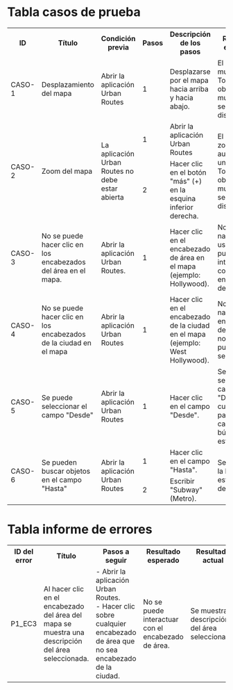# Tabla casos de prueba

<table>
  <tr>
    <th>ID</th>
    <th>Título</th>
    <th>Condición previa</th>
    <th>Pasos</th>
    <th>Descripción de los pasos</th>
    <th>Resultado esperado</th>
    <th>Estado</th>
    <th>ID del error</th>
  </tr>
  <!-- Caso 1 -->
  <tr>
    <td>CASO-1</td>
    <td>Desplazamiento del mapa</td>
    <td>Abrir la aplicación Urban Routes</td>
    <td>1</td>
    <td>Desplazarse por el mapa hacia arriba y hacia abajo.</td>
    <td>El mapa se mueve. Todos los objetos se muestran según el diseño.</td>
    <td>Aprobado</td>
    <td></td>
  </tr>
  <!-- Caso 2 -->
  <tr>
    <td rowspan="2">CASO-2</td>
    <td rowspan="2">Zoom del mapa</td>
    <td rowspan="2">La aplicación Urban Routes no debe estar abierta</td>
    <td>1</td>
    <td>Abrir la aplicación Urban Routes</td>
    <td rowspan="2">El nivel de zoom aumenta en un valor. Todos los objetos se muestran según el diseño.</td>
    <td rowspan="2">Aprobado</td>
    <td rowspan="2"></td>
  </tr>
  <tr>
    <td>2</td>
    <td>Hacer clic en el botón "más" (+) en la esquina inferior derecha.</td>
  </tr>
  <!-- Caso 3 -->
  <tr>
    <td>CASO-3</td>
    <td>No se puede hacer clic en los encabezados del área en el mapa.</td>
    <td>Abrir la aplicación Urban Routes.</td>
    <td>1</td>
    <td>Hacer clic en el encabezado de área en el mapa (ejemplo: Hollywood).</td>
    <td>No ocurre nada. Los usuarios no pueden interactuar con los encabezados del mapa.</td>
    <td>No Aprobado</td>
    <td>P1_EC3</td>
  </tr>
  <!-- Caso 4 -->
  <tr>
    <td>CASO-4</td>	
    <td>No se puede hacer clic en los encabezados de la ciudad en el mapa</td>	
    <td>Abrir la aplicación Urban Routes</td>	
    <td>1</td>	
    <td>Hacer clic en el encabezado de la ciudad en el mapa (ejemplo: West Hollywood).</td>	
    <td>No ocurre nada. Los encabezados de la ciudad no se pueden seleccionar.</td>	
    <td>Aprobado</td>	
    <td></td>
  </tr>
  <!-- Caso 5 -->
  <tr>
    <td>CASO-5</td>	
    <td>Se puede seleccionar el campo "Desde"</td>
    <td>Abrir la aplicación Urban Routes</td>	
    <td>1</td>	
    <td>Hacer clic en el campo "Desde".</td>	
    <td>Se selecciona el campo "Desde". El cursor parpadea. El campo de búsqueda está vacío.</td>	
    <td>No Aprobado</td>	
    <td>P1_EC5</td>
  </tr>
  <!-- Caso 6 -->
  <tr>
    <td rowspan="2">CASO-6</td>	
    <td rowspan="2">Se pueden buscar objetos en el campo "Hasta"</td>	
    <td rowspan="2">Abrir la aplicación Urban Routes</td>	
    <td>1</td>	
    <td>Hacer clic en el campo "Hasta".</td>	
    <td rowspan="2">Se muestra la lista de estaciones de metro.</td>	
    <td rowspan="2">No Aprobado</td>	
    <td rowspan="2">P1_EC6</td>		
  </tr>
  <tr>
    <td>2</td>	
    <td>Escribir "Subway" (Metro).</td>
  </tr>
</table>



# Tabla informe de errores

<table>
  <tr>
    <th>ID del error</th>
    <th>Título</th>
    <th>Pasos a seguir</th>
    <th>Resultado esperado</th>
    <th>Resultado actual</th>
    <th>Severidad</th>
  </tr>
  <tr>
    <td>P1_EC3</td>
    <td>Al hacer clic en el encabezado del área del mapa se muestra una descripción del área seleccionada.</td>
    <td>
      - Abrir la aplicación Urban Routes.<br>
      - Hacer clic sobre cualquier encabezado de área que no sea encabezado de la ciudad.
    </td>
    <td>No se puede interactuar con el encabezado de área.</td>
    <td>Se muestra descripción del área seleccionada.</td>
    <td>Grave</td>
  </tr>





